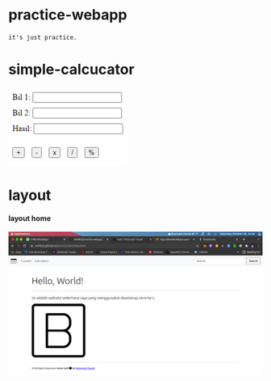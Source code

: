 # practice-webapp
```
it's just practice.
```

# simple-calcucator

![Simple Calculator](simple_calculator.png)

# layout

<h4>layout home</h4>

![Simple Calculator](convertncalc/home.png)

